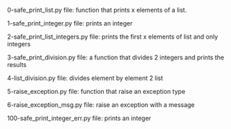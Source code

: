 0-safe_print_list.py file: function that prints x elements of a list.

1-safe_print_integer.py file: prints an integer

2-safe_print_list_integers.py file: prints the first x elements of list and only integers

3-safe_print_division.py file: a function that divides 2 integers and prints the results

4-list_division.py file: divides element by element 2 list

5-raise_exception.py file: function that raise an exception type

6-raise_exception_msg.py file: raise an exception with a message

100-safe_print_integer_err.py file: prints an integer
